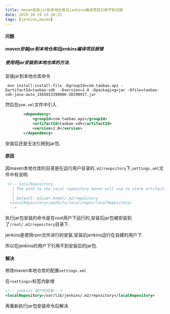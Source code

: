 ```yaml
---
title: maven安装jar到本地仓库后jenkins编译项目引用不到问题
date: 2019-10-19 13:30:31
tags: [jenkins,maven]
---
```




#### 问题

##### maven安装jar到本地仓库后jenkins编译项目报错

##### 使用将jar安装到本地仓库的方法.

安装jar到本地仓库命令

```shell
 mvn install:install-file -DgroupId=com.taobao.api -DartifactId=taobao-sdk  -Dversion=1.0 -Dpackaging=jar -Dfile=taobao-sdk-java-auto_1565853390086-20190917.jar
```

然后在`pom.xml`文件中引入

```xml
        <dependency>
            <groupId>com.taobao.api</groupId>
            <artifactId>taobao-sdk</artifactId>
            <version>1.0</version>
        </dependency>
```

安装后还是无法引用到jar包.

#### 原因

因maven本地仓库的目录是在运行用户目录的`.m2/reopsitory`下,`settings.xml`文件中有说明.

```xml
 <!-- localRepository
   | The path to the local repository maven will use to store artifacts.
   |
   | Default: ${user.home}/.m2/repository
  <localRepository>/path/to/local/repo</localRepository>
  -->
```

执行jar包安装的命令是在root用户下运行的,安装后jar包被安装到了`/root/.m2/repository`目录下.

jenkins是使用rpm文件进行的安装,安装后jenkins运行在自建的用户下.

所以在jenkins的用户下引用不到安装后的jar包.

#### 解决

修改maven本地仓库的配置`settings.xml`

在`<settings>`标签内新增

```xml
<!-- jenkins 用户的目录 -->
<localRepository>/var/lib/jenkins/.m2/repository</localRepository>
```

再重新执行jar包安装命令后解决.